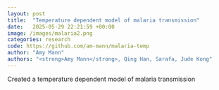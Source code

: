 ```yaml
---
layout: post
title:  "Temperature dependent model of malaria transmission"
date:   2025-05-29 22:21:59 +00:00
image: /images/malaria2.png
categories: research
code: https://github.com/am-mann/malaria-temp
author: "Amy Mann"
authors: "<strong>Amy Mann</strong>, Qing Han, Sarafa, Jude Kong"
---
```


Created a temperature dependent model of malaria transmission